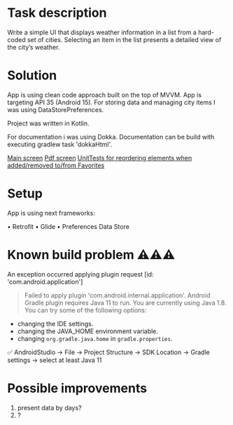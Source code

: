# Task description

Write a simple UI that displays weather information in a list from a hard-coded set
of cities. Selecting an item in the list presents a detailed view of the city’s weather.

# Solution

App is using clean code approach built on the top of MVVM. App is targeting API 35 (Android 15).
For storing data and managing city items I was using DataStorePreferences.

Project was written in Kotlin.

For documentation i was using Dokka.
Documentation can be build with executing gradlew task 'dokkaHtml'.

[Main screen](app/src/main/java/com/snapone/weatherproject/WeatherApplication.kt)
[Pdf screen](app/src/main/java/com/snapone/weatherproject/AddCityFragment.kt)
[UnitTests for reordering elements when added/removed to/from Favorites](app/src/test/java/com/snapone/weatherproject/ReorderingUnitTest.kt)

# Setup

App is using next frameworks:

• Retrofit
• Glide
• Preferences Data Store


# Known build problem ⚠️⚠️⚠️

An exception occurred applying plugin request [id: 'com.android.application']
> Failed to apply plugin 'com.android.internal.application'.
> Android Gradle plugin requires Java 11 to run. You are currently using Java 1.8. You can try some of the following options:

- changing the IDE settings.
- changing the JAVA_HOME environment variable.
- changing `org.gradle.java.home` in `gradle.properties`.

✅ AndroidStudio -> File -> Project Structure -> SDK Location -> Gradle settings -> select at least Java 11

# Possible improvements

1. present data by days?
2. ?
